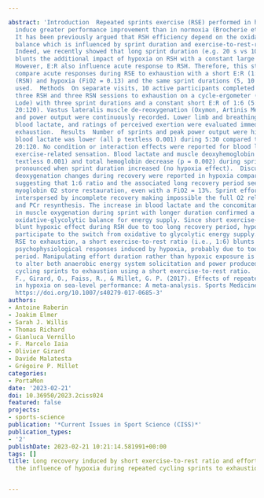 ---
abstract: 'Introduction  Repeated sprints exercise (RSE) performed in hypoxia (RSH)
  induce greater performance improvement than in normoxia (Brocherie et al., 2017).
  It has been previously argued that RSH efficiency depend on the oxidative-glycolytic
  balance which is influenced by sprint duration and exercise-to-rest-ratio (E:R).
  Indeed, we recently showed that long sprint duration (e.g. 20 s vs 10 s or 5 s)
  blunts the additional impact of hypoxia on RSH with a constant large E:R of 1:22.
  However, E:R also influence acute response to RSH. Therefore, this study aims to
  compare acute responses during RSE to exhaustion with a short E:R (1:6) in normoxia
  (RSN) and hypoxia (FiO2 = 0.13) and the same sprint durations (5, 10 or 20 s) previously
  used.  Methods  On separate visits, 10 active participants completed in random order
  three RSH and three RSN sessions to exhaustion on a cycle-ergometer (Excalibur Sport,
  Lode) with three sprint durations and a constant short E:R of 1:6 (5:30; 10:60 and
  20:120). Vastus lateralis muscle de-reoxygenation (Oxymon, Artinis Medical Systems)
  and power output were continuously recorded. Lower limb and breathing discomfort,
  blood lactate, and ratings of perceived exertion were evaluated immediately after
  exhaustion.  Results  Number of sprints and peak power output were higher while
  blood lactate was lower (all p textless 0.001) during 5:30 compared to 10:60 or
  20:120. No condition or interaction effects were reported for blood lactate and
  exercise-related sensation. Blood lactate and muscle deoxyhemoglobin increase (p
  textless 0.001) and total hemoglobin decrease (p = 0.002) during sprint were more
  pronounced when sprint duration increased (no hypoxia effect).  Discussion  Similar
  deoxygenation changes during recovery were reported in hypoxia compared to normoxia
  suggesting that 1:6 ratio and the associated long recovery period seemed to allow
  myoglobin O2 store restauration, even with a FiO2 = 13%. Sprint effort should be
  interspersed by incomplete recovery making impossible the full O2 reloading myoglobin
  and PCr resynthesis. The increase in blood lactate and the concomitant decrease
  in muscle oxygenation during sprint with longer duration confirmed a switch in the
  oxidative-glycolytic balance for energy supply. Since short exercise-to-rest ratio
  blunt hypoxic effect during RSH due to too long recovery period, hypoxia did not
  participate to the switch from oxidative to glycolytic energy supply.  Conclusion  During
  RSE to exhaustion, a short exercise-to-rest ratio (i.e., 1:6) blunts the specific
  psychophysiological responses induced by hypoxia, probably due to too long of recovery
  period. Manipulating effort duration rather than hypoxic exposure is preferable
  to alter both anaerobic energy system solicitation and power produced during repeated
  cycling sprints to exhaustion using a short exercise-to-rest ratio.  References  Brocherie,
  F., Girard, O., Faiss, R., & Millet, G. P. (2017). Effects of repeated-sprint training
  in hypoxia on sea-level performance: A meta-analysis. Sports Medicine, 47, 1651-1660.
  https://doi.org/10.1007/s40279-017-0685-3'
authors:
- Antoine Raberin
- Joakim Elmer
- Sarah J. Willis
- Thomas Richard
- Gianluca Vernillo
- F. Marcelo Iaia
- Olivier Girard
- Davide Malatesta
- Grégoire P. Millet
categories:
- PortaMon
date: '2023-02-21'
doi: 10.36950/2023.2ciss024
featured: false
projects:
- sports-science
publication: '*Current Issues in Sport Science (CISS)*'
publication_types:
- '2'
publishDate: 2023-02-21 10:21:14.581991+00:00
tags: []
title: Long recovery induced by short exercise-to-rest ratio and effort duration determine
  the influence of hypoxia during repeated cycling sprints to exhaustion

---
